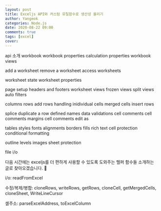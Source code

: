 ```yaml
---
layout: post
title: Exceljs API와 커스텀 유틸함수로 생산성 올리기
author: Yangeok
categories: Node.js
date: 2020-08-22 09:00
comments: true
tags: [excel]
cover:
---
```



api 소개
workbook
workbook properties
calculation properties
workbook views

add a worksheet
remove a worksheet
access worksheets

worksheet state
worksheet properties

page setup
headers and footers
worksheet views
frozen views
split views
auto filters

columns
rows
add rows
handling inidividual cells
merged cells
insert rows

splice
duplicate a row
defined names
data validations
cell comments
cell comments margins
cell comments edit as

tables
styles
fonts
alignments
borders
fills
rich text
cell protection
conditional formatting

outline levels
images
sheet protection

file i/o


다음 시간에는 exceljs를 더 편하게 사용할 수 있도록 도와주는 헬퍼 함수들 소개하는 글로 찾아오겠습니다. 🚀


i/o: readFromExcel

수정/복제/병합: cloneRows, writeRows, getRows, cloneCell, getMergedCells, cloneSheet, WriteLineCursor

셀주소: parseExcelAddress, toExcelColumn